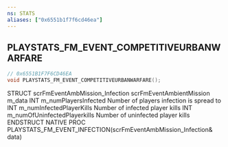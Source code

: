 ```yaml
---
ns: STATS
aliases: ["0x6551b1f7f6cd46ea"]
---
```

## PLAYSTATS_FM_EVENT_COMPETITIVEURBANWARFARE

```c
// 0x6551B1F7F6CD46EA
void PLAYSTATS_FM_EVENT_COMPETITIVEURBANWARFARE();
```

STRUCT scrFmEventAmbMission_Infection scrFmEventAmbientMission m_data INT m_numPlayersInfected Number of players infection is spread to INT m_numInfectedPlayerKills Number of infected player kills INT m_numOfUninfectedPlayerkills Number of uninfected player kills ENDSTRUCT NATIVE PROC PLAYSTATS_FM_EVENT_INFECTION(scrFmEventAmbMission_Infection& data)

